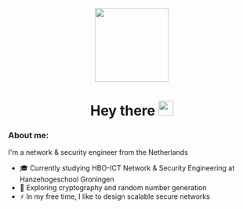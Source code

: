 
<div id="header" align="center">
  <img src="https://media.giphy.com/media/gjrYDwbjnK8x36xZIO/giphy.gif" width="150"/>
</div>

<h1 align="center">
  Hey there
  <img src="https://media.giphy.com/media/hvRJCLFzcasrR4ia7z/giphy.gif" width="30px"/>
</h1>

### About me:
I'm a network & security engineer from the Netherlands
- :mortar_board: Currently studying HBO-ICT Network & Security Engineering at Hanzehogeschool Groningen
- :seedling: Exploring cryptography and random number generation
- :zap: In my free time, I like to design scalable secure networks
